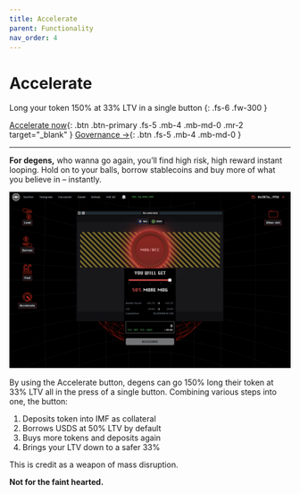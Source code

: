 ```yaml
---
title: Accelerate
parent: Functionality
nav_order: 4
---
```


# Accelerate

Long your token 150% at 33% LTV in a single button
{: .fs-6 .fw-300 }

[Accelerate now](https://app.imf.bz/accelerate){: .btn .btn-primary .fs-5 .mb-4 .mb-md-0 .mr-2 target="_blank" }
[Governance →](/docs/governance.html){: .btn .fs-5 .mb-4 .mb-md-0 }

---

**For degens,** who wanna go again, you’ll find high risk, high reward instant looping. Hold on to your balls, borrow stablecoins and buy more of what you believe in – instantly. 

![](/assets/images/accelerate.png)

By using the Accelerate button, degens can go 150% long their token at 33% LTV all in the press of a single button. Combining various steps into one, the button:

1. Deposits token into IMF as collateral
2. Borrows USDS at 50% LTV by default
3. Buys more tokens and deposits again
4. Brings your LTV down to a safer 33%

This is credit as a weapon of mass disruption.

**Not for the faint hearted.**